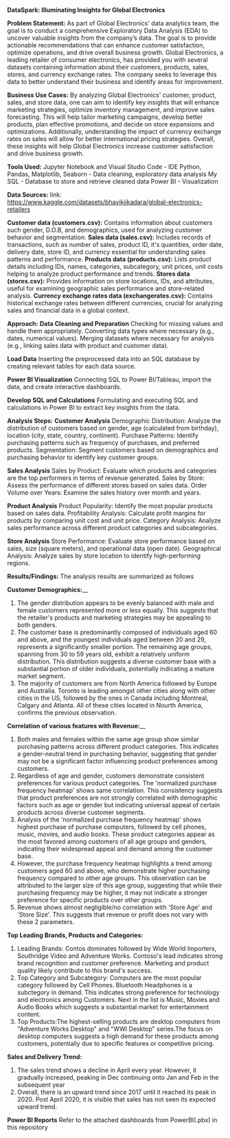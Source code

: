 **DataSpark: Illuminating Insights for Global Electronics**

**Problem Statement:**
As part of Global Electronics' data analytics team, the goal is to conduct a comprehensive Exploratory Data Analysis (EDA) to uncover valuable insights from the company’s data. The goal is to provide actionable recommendations that can enhance customer satisfaction, optimize operations, and drive overall business growth. Global Electronics, a leading retailer of consumer electronics, has provided you with several datasets containing information about their customers, products, sales, stores, and currency exchange rates. The company seeks to leverage this data to better understand their business and identify areas for improvement.

**Business Use Cases:**
By analyzing Global Electronics' customer, product, sales, and store data, one can aim to identify key insights that will enhance marketing strategies, optimize inventory management, and improve sales forecasting. This will help tailor marketing campaigns, develop better products, plan effective promotions, and decide on store expansions and optimizations. Additionally, understanding the impact of currency exchange rates on sales will allow for better international pricing strategies. Overall, these insights will help Global Electronics increase customer satisfaction and drive business growth.

**Tools Used:**
Jupyter Notebook and Visual Studio Code - IDE
Python, Pandas, Matplotlib, Seaborn - Data cleaning, exploratory data analysis
My SQL - Database to store and retrieve cleaned data
Power BI - Visualization

**Data Sources:**
link: https://www.kaggle.com/datasets/bhavikjikadara/global-electronics-retailers

**Customer data (customers.csv):** Contains information about customers such gender, D.O.B, and demographics, used for analyzing customer behavior and segmentation.
**Sales data (sales.csv):** Includes records of transactions, such as number of sales, product ID, it's quantities, order date, delivery date, store ID, and currency essential for understanding sales patterns and performance.
**Products data (products.csv):** Lists product details including IDs, names, categories, subcategory, unit prices, unit costs helping to analyze product performance and trends.
**Stores data (stores.csv):** Provides information on store locations, IDs, and attributes, useful for examining geographic sales performance and store-related analysis.
**Currency exchange rates data (exchangerates.csv):** Contains historical exchange rates between different currencies, crucial for analyzing sales and financial data in a global context.

**Approach:**
**Data Cleaning and Preparation**
Checking for missing values and handle them appropriately. Converting data types where necessary (e.g., dates, numerical values). Merging datasets where necessary for analysis (e.g., linking sales data with product and customer data).

**Load Data**
Inserting the preprocessed data into an SQL database by creating relevant tables for each data source.

**Power BI Visualization**
Connecting SQL to Power BI/Tableau, import the data, and create interactive dashboards.

**Develop SQL and Calculations**
Formulating and executing SQL and calculations in Power BI to extract key insights from the data.

**Analysis Steps:**
**Customer Analysis**
Demographic Distribution: Analyze the distribution of customers based on gender, age (calculated from birthday), location (city, state, country, continent). 
Purchase Patterns: Identify purchasing patterns such as frequency of purchases, and preferred products. 
Segmentation: Segment customers based on demographics and purchasing behavior to identify key customer groups.

**Sales Analysis**
Sales by Product: Evaluate which products and categories are the top performers in terms of revenue generated. 
Sales by Store: Assess the performance of different stores based on sales data. 
Order Volume over Years: Examine the sales history over month and years.

**Product Analysis**
Product Popularity: Identify the most popular products based on sales data. 
Profitability Analysis: Calculate profit margins for products by comparing unit cost and unit price. 
Category Analysis: Analyze sales performance across different product categories and subcategories.

**Store Analysis**
Store Performance: Evaluate store performance based on sales, size (square meters), and operational data (open date). 
Geographical Analysis: Analyze sales by store location to identify high-performing regions.

**Results/Findings:**
The analysis results are summarized as follows

**Customer Demographics:**__
1. The gender distribution appears to be evenly balanced with male and female customers represented more or less equally. This suggests that the retailer's products and marketing strategies may be appealing to both genders.
2. The customer base is predominantly composed of individuals aged 60 and above, and the youngest individuals aged between 20 and 29, represents a significantly smaller portion. The remaining age groups, spanning from 30 to 59 years old, exhibit a relatively uniform distribution. This distribution suggests a diverse customer base with a substantial portion of older individuals, potentially indicating a mature market segment.
3. The majority of customers are from North America followed by Europe and Australia. Toronto is leading amongst other cities along with other cities in the US, followed by the ones in Canada including Montreal, Calgary and Atlanta. All of these cities located in Nourth America, confirms the previous observation.

**Correlation of various features with Revenue:**__
1. Both males and females within the same age group show similar purchasing patterns across different product categories. This indicates a gender-neutral trend in purchasing behavior, suggesting that gender may not be a significant factor influencing product preferences among customers.
2. Regardless of age and gender, customers demonstrate consistent preferences for various product categories. The 'normalized purchase frequency heatmap' shows same correlation. This consistency suggests that product preferences are not strongly correlated with demographic factors such as age or gender but indicating universal appeal of certain products across diverse customer segments.
3. Analysis of the 'normalized purchase frequency heatmap' shows highest purchase of purchase computers, followed by cell phones, music, movies, and audio books. These product categories appear as the most favored among customers of all age groups and genders, indicating their widespread appeal and demand among the customer base.
4. However, the purchase frequency heatmap highlights a trend among customers aged 60 and above, who demonstrate higher purchasing frequency compared to other age groups. This observation can be attributed to the larger size of this age group, suggesting that while their purchasing frequency may be higher, it may not indicate a stronger preference for specific products over other groups.
5. Revenue shows almost negligible/no correlation with 'Store Age' and 'Store Size'. This suggests that revenue or profit does not vary with these 2 parameters.

**Top Leading Brands, Products and Categories:**
1. Leading Brands: Contos dominates followed by Wide World Importers, Southridge Video and Adventure Works. Contoso's lead indicates strong brand recognition and customer preference. Marketing and product quality likely contribute to this brand's success.
2. Top Category and Subcategory: Computers are the most popular category followed by Cell Phones. Bluetooth Headphones is a subctegory in demand. This indicates strong preference for technology and electronics among Customers. Next in the list is Music, Movies and Audio Books which suggests a substantial market for entertainment content.
3. Top Products:The highest-selling products are desktop computers from "Adventure Works Desktop" and "WWI Desktop" series.The focus on desktop computers suggests a high demand for these products among customers, potentially due to specific features or competitive pricing.

**Sales and Delivery Trend:**
1. The sales trend shows a decline in April every year. However, it gradually increased, peaking in Dec continuing onto Jan and Feb in the subsequent year
2. Overall, there is an upward trend since 2017 until it reached its peak in 2020. Post April 2020, it is visible that sales has not seen its expected upward trend.

**Power BI Reports**
Refer to the attached dashboards from PowerBI(.pbx) in this repository
